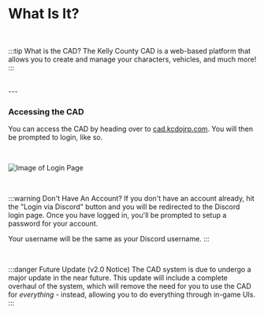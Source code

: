 # What Is It?

<br/>

:::tip What is the CAD?
The Kelly County CAD is a web-based platform that allows you to create and manage your characters, vehicles, and much more!
:::

<br/>
---
<br/>

### Accessing the CAD

You can access the CAD by heading over to [cad.kcdojrp.com](https://cad.kcdojrp.com/). You will then be prompted to login, like so.

<br/>

![Image of Login Page](/imgs/kcrp-cad-login.png)

<br/>

:::warning Don't Have An Account?
If you don't have an account already, hit the "Login via Discord" button and you will be redirected to the Discord login page. Once you have logged in, you'll be prompted to setup a password for your account.

Your username will be the same as your Discord username.
:::

<br/>

:::danger Future Update (v2.0 Notice)
The CAD system is due to undergo a major update in the near future. This update will include a complete overhaul of the system, which will remove the need for you to use the CAD for *everything* - instead, allowing you to do everything through in-game UIs.
:::
